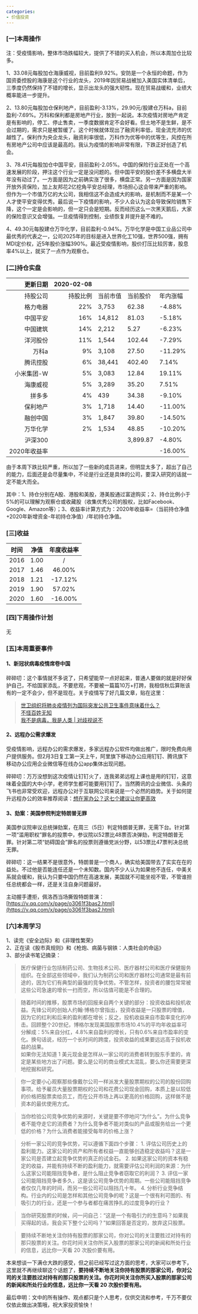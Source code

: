 ```yaml
---
categories:
- 价值投资
---
```


<a name="9nOqY"></a>
### [一]本周操作
注：受疫情影响，整体市场跌幅较大，提供了不错的买入机会，所以本周加仓比较多。

1、33.08元每股加仓海康威视，目前盈利9.92%。安防是一个永恒的命题，作为国资委控股的海康是这个行业的龙头，2019年因贸易战被加入美国实体清单后，三季度仍然保持了不错的增长，显示出龙头的强大韧性。现在贸易战缓和，业绩大概率能进一步提升。

2、13.80元每股加仓保利地产，目前盈利-3.13%，29.90元/股建仓万科a，目前盈利-7.69%。万科和保利都是房地产行业，放到一起说。本次疫情对房地产肯定是有影响的，停工、停止售卖，一季度数据肯定不会好看。但土地不是生鲜，是不会过期的，需求只是被暂缓了。这个时候就体现出了融资利率低，现金流充沛的优越性了。保利作为央企龙头，融资利率很低，万科作为优等中的优等生，风控在所有房地产公司中应该是最高的。我认为疫情的影响非常有限，下跌正好创造了机会。

3、78.41元每股加仓中国平安，目前盈利-2.05%。中国的保险行业正处在一个高速发展的阶段，押注这个行业一定是没问题的。但中国平安的股价差不多横盘大半年没有动过了。一方面是因为之前确实涨了很多，横盘正常。另一方面是因为国家开放外资保险，加上友邦花2亿挖角平安总经理，市场担心这会带来严重的影响。但作为一个市值万亿的大公司，我相信这不会造成大的影响，是机制而不是某一个人才使平安变得优秀。最后说一下疫情的影响，不少人会认为这会导致保险销售下降，这个一定是会影响的，但一定只会是短期。反而经历这么一次黑天鹅后，大家的保险意识又会增强。一旦疫情得到控制，业绩恢复并提升是不难的。

4、49.30元每股建仓万华化学，目前盈利-0.94%。万华化学是中国工业品公司中最优秀的代表之一，公司2025年的目标是进入世界化工10强，世界500强，拥有MDI定价权，近5年股价涨幅390%。最近受疫情影响，股价打压比较厉害，股息率4%以上，就买了一点作为观察仓。

<a name="FuhA2"></a>
### [二]持仓实盘

| 更新日期 | 2020-02-08 |  |  |  |
| ---: | ---: | --- | --- | --- |
| 持股公司 | 持股比例 | 当前市值 | 当前股价 | 年内涨幅 |
| 格力电器 | 22% | 3,753 | 62.38 | -4.88% |
| 中国平安 | 16% | 14,812 | 81.03 | -5.18% |
| 中国建筑 | 14% | 2,212 | 5.27 | -6.23% |
| 洋河股份 | 11% | 1,544 | 102.44 | -7.29% |
| 万科a | 9% | 3,108 | 27.50 | -11.29% |
| 腾讯控股 | 6% | 38,441 | 402.40 | 7.14% |
| 小米集团-W | 5% | 3,083 | 12.84 | 19.11% |
| 海康威视 | 5% | 3,289 | 35.20 | 7.51% |
| 拼多多 | 4% | 439 | 34.38 | -9.10% |
| 保利地产 | 3% | 1,718 | 14.40 | -11.00% |
| 融创中国 | 3% | 1,847 | 39.80 | -14.50% |
| 万华化学 | 2% | 1,534 | 48.85 | -10.20% |
| 沪深300 |  |  | 3,899.87 | -4.80% |
| 2020年收益率 |  |  |  | -16.00% |


由于本周下跌比较严重，所以加了一些新的成员进来，但明显太多了，超出了自己的能力，后面还是会尽量集中，不论是行业还是具体的公司，要深入研究的话就一定不能大而全。

其中：1、持仓分别在A股、港股和美股，港美股通过富途购买；2、持仓比例小于5%的可以理解为观察仓或收藏股（收集优秀公司的股权，比如Facebook、Google、Amazon等）；3、收益率计算方式为：2020年收益率=（当前持仓净值+2020年新增资金-年初持仓净值）/年初持仓净值。

<a name="YgBYh"></a>
### [三]收益

| 时间 | 净值 | 年度收益率 |
| :---: | :---: | :---: |
| 2016 | 1.00 | / |
| 2017 | 1.46 | 46.00% |
| 2018 | 1.21 | -17.12% |
| 2019 | 1.90 | 57.02% |
| 2020 | 1.60 | -16.00% |


<a name="PeIvS"></a>
### [四]下周操作计划
无

<a name="9i519"></a>
### [五]本周重要事件
<a name="gA5qx"></a>
#### 1、新冠状病毒疫情席卷中国
碎碎叨：这个事情就不多说了，只希望能早一点好起来，普通人要做的就是好好保护自己，不给国家添乱，不要悲观，不要被一篇篇10万+打跨，我相信秋后算账该有的一定不会少，但不是现在。关于疫情写了好几篇文章，贴在这里：

> [世卫组织将肺炎疫情列为国际突发公共卫生事件意味着什么？](https://mp.weixin.qq.com/s?__biz=MzA4NzYwOTYwNQ==&mid=2650992892&idx=1&sn=c7e85156ad4fc094b7c374668c2cf2ff&chksm=8bc08896bcb70180c589b442c0e0aa135b145a59a8b6b5ef43db32ab9bc48c5da5f7a8eb2d19&token=938643555&lang=zh_CN#rd)<br />
> [不怪百姓无知](https://mp.weixin.qq.com/s?__biz=MzA4NzYwOTYwNQ==&mid=2650992909&idx=1&sn=f89bf3f47c2d5a825a1f1c813dccd9a3&chksm=8bc08967bcb700715cc7ddb175a988c27b4de80b166453458a406f99e6b858a9d700e01f6c06&token=938643555&lang=zh_CN#rd)<br />
> [我不是病毒，我是人类 | 对歧视说不](https://mp.weixin.qq.com/s?__biz=MzA4NzYwOTYwNQ==&mid=2650992911&idx=1&sn=23e352833c3e2915ce9ffe12b413f66f&chksm=8bc08965bcb70073921f711077aa79434a58b44aa42c0a70961a46af63a3513b91becf4551ed&token=938643555&lang=zh_CN#rd)


<a name="lOJlE"></a>
#### 2、远程办公需求爆发
受疫情影响，远程办公的需求爆发，多家远程办公软件均做出推广，限时免费向用户提供服务。但2月3日复工第一天上午，阿里旗下移动办公应用钉钉、腾讯旗下移动办公应用企业微信等在线办公app集体出现问题。

碎碎叨：万万没想到这次疫情让钉钉火了，连我弟弟远程上课也是用的钉钉，这意味着全国的大中小学，老师学生都可能要用钉钉了。当然腾讯的企业微信、头条的飞书也非常受欢迎，远程办公对于互联网公司来说是一个必然的趋势。关于如何提升远程办公的效率推荐阅读：[想在家办公？这七个建议让你更高效](https://mp.weixin.qq.com/s/pr4hFUcf55TtEzu1vnXiIA)

<a name="WIzTU"></a>
#### 3、劾案：美国参院判定特朗普无罪
美国参议院审议总统弹劾案，在周三（5日）判定特朗普无罪，无需下台。针对第一项“滥用职权”罪名的投票中，参议院以52票比48票否决弹劾，判定特朗普无罪。针对第二项“妨碍国会”罪名的投票则遵循党派分野，以53票比47票判决总统无罪。

碎碎叨：这一结果不是很意外，特朗普是一个商人，确实给美国带去了实实在在的益处。不过他是否能连任还是一个未知数。国内不少人认为如果他不连任，中美关系就会缓和，我认为只要中国仍然在高速发展，美国就不可能坐视不管，不管谁担任总统都会一样，还是关注自身问题最好。

主动握手遭拒，佩洛西当场撕毁特朗普演：[https://v.qq.com/x/page/o3061f3bas2.html](https://v.qq.com/x/page/o3061f3bas2.html)

<a name="IPzLW"></a>
### [六]本周学习
1、读完《安全边际》和《非理性繁荣》<br />
2、正在读《股市真规则》和《枪炮、病菌与钢铁：人类社会的命运》<br />
3、部分读书笔记摘录：

> 医疗保健行业包括制药公司、生物技术公司、医疗器材公司和医疗保健服务组织。在全部这些领域中，我们认为制药公司和医疗器材公司通常是最有前途的，因为它们有典型的最强的竞争优势。不管怎样，投资者的腰包常常被这些公司急速的增长一扫而空，所以估值可能是不合理的。

> 随着时间的推移，股票市场的回报来自两个关键的部分：投资收益和投机收益。先锋公司的创始人约翰·博格尔曾指出，投资收益是一只股票的增值，因为它的红利和后来的盈利都在增长；反之，投机收益来自市盈率变化的冲击。回顾整个20世纪，博格尔发现美国股票市场10.4%的平均年收益率可分解成：5%来自分红，4.8%来自盈利的增长，只有0.6%来自市盈率的变化。换句话说，经历一个长时间的跨度，投资收益的成果要远远高于投机收益的战果。<br />
>如果你无法知道 1 美元现金是怎样从一家公司的消费者转到股东手里的，肯定是某些地方出了问题。要么是公司的商业模式太混乱，要么你还需要更深地挖掘和研究。

>你一定要小心观察那些像戴尔公司一样派发大量股票期权的公司的股份回购事项。给予雇员大量股票期权的公司和花费公司现金回购，本质上是以较低的价格把股票卖给员工，而在公开市场上再以更高的价格回购，这样做不是资本的最优使用方式。

>当你检验公司竞争优势的来源时，关键是要不停地问“为什么”。为什么竞争者不能夺走它的消费者？为什么竞争者不能对类似的产品或服务给出一个更低的价格？为什么消费者能接受每年的价格上涨？

>分析一家公司的竞争优势，可以遵循下面四个步骤： 1. 评估公司历史上的盈利能力。这家公司的资产和所有者权益一直能够创造稳定收益吗？这是一家公司是否建立起竞争优势的真正的试金石。 2. 如果这家公司的资本有稳定的收益，并能有持续不断的盈利能力，就需要评估公司利润的来源：为什么这家公司能阻挡竞争者，是什么阻止竞争者窃取它的利润？ 3. 评估一家公司能阻挡竞争者多久，这是该公司竞争优势的周期。一些公司能阻挡竞争者仅仅几年的时间，而另一些公司可以阻挡几十年。 4. 分析行业竞争结构。行业内的公司是怎样和其他公司竞争的呢？这是一个很有利可图的、有吸引力的行业，还是一个参与者都在痛苦挣扎的过度竞争的行业？

>当你研究股票的时候，问一问自己：“这是一个有吸引力的生意吗？如果我买得起的话，我会买下整个公司吗？”如果回答是否定的，放弃这只股票。

>要持续不断地关注你持有股票的那家公司，你对公司的关注要胜过对持有的那只股票的关注。你花时间关注你所买入股票的那家公司的新闻和所处行业的信息，远比你一天看 20 次股价要有用。

本来想谈一下满仓大跌的感受，但之前已经写过这方面的思考，大家可以参考下，这里就不再继续聊这个话题了，**要持续不断地关注你持有股票的那家公司，你对公司的关注要胜过对持有的那只股票的关注。你花时间关注你所买入股票的那家公司的新闻和所处行业的信息，远比你一天看 20 次股价要有用。**

最后申明：文中的所有操作、观点都只是个人思考，仅供交流和参考，千万不要仅仅依此做出决策哦，祝大家投资愉快！
